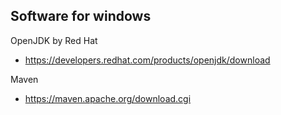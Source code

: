 ## Software for windows

OpenJDK by Red Hat
- https://developers.redhat.com/products/openjdk/download

Maven
- https://maven.apache.org/download.cgi
